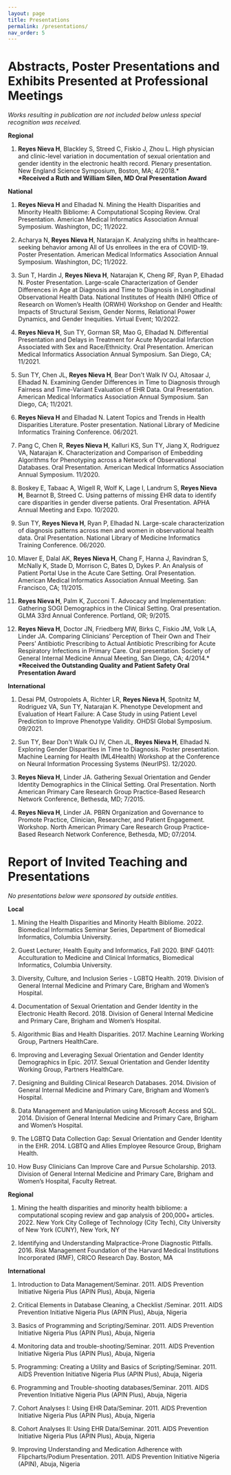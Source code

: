 ```yaml
---
layout: page
title: Presentations
permalink: /presentations/
nav_order: 5
---
```

# Abstracts, Poster Presentations and Exhibits Presented at Professional Meetings
*Works resulting in publication are not included below unless special recognition was received.*

<script async src="https://badge.dimensions.ai/badge.js" charset="utf-8"></script>   

**Regional**

1. **Reyes Nieva H**, Blackley S, Streed C, Fiskio J, Zhou L. High physician and clinic-level variation in documentation of sexual orientation and gender identity in the electronic health record. Plenary presentation. New England Science Symposium, Boston, MA; 4/2018.\*    
   **\*Received a Ruth and William Silen, MD Oral Presentation Award**  

**National**

1. **Reyes Nieva H** and Elhadad N. Mining the Health Disparities and Minority Health Bibliome: A Computational Scoping Review. Oral Presentation. American Medical Informatics Association Annual Symposium. Washington, DC; 11/2022.   

2. Acharya N, **Reyes Nieva H**, Natarajan K. Analyzing shifts in healthcare-seeking behavior among All of Us enrollees in the era of COVID-19. Poster Presentation. American Medical Informatics Association Annual Symposium. Washington, DC; 11/2022.  

3. Sun T, Hardin J, **Reyes Nieva H**, Natarajan K, Cheng RF, Ryan P, Elhadad N. Poster Presentation. Large-scale Characterization of Gender Differences in Age at Diagnosis and Time to Diagnosis in Longitudinal Observational Health Data. National Institutes of Health (NIH) Office of Research on Women’s Health (ORWH) Workshop on Gender and Health: Impacts of Structural Sexism, Gender Norms, Relational Power Dynamics, and Gender Inequities. Virtual Event; 10/2022. 

4. **Reyes Nieva H**, Sun TY, Gorman SR, Mao G, Elhadad N. Differential Presentation and Delays in Treatment for Acute Myocardial Infarction Associated with Sex and Race/Ethnicity. Oral Presentation. American Medical Informatics Association Annual Symposium. San Diego, CA; 11/2021.

5. Sun TY, Chen JL, **Reyes Nieva H**, Bear Don't Walk IV OJ, Altosaar J, Elhadad N. Examining Gender Differences in Time to Diagnosis through Fairness and Time-Variant Evaluation of EHR Data. Oral Presentation. American Medical Informatics Association Annual Symposium. San Diego, CA; 11/2021.  

6. **Reyes Nieva H** and Elhadad N. Latent Topics and Trends in Health Disparities Literature. Poster presentation. National Library of Medicine Informatics Training Conference. 06/2021.

7. Pang C, Chen R, **Reyes Nieva H**, Kalluri KS, Sun TY, Jiang X, Rodriguez VA, Natarajan K. Characterization and Comparison of Embedding Algorithms for Phenotyping across a Network of Observational Databases. Oral Presentation. American Medical Informatics Association Annual Symposium. 11/2020.

8. Boskey E, Tabaac A, Wigell R, Wolf K, Lage I, Landrum S, **Reyes Nieva H**, Bearnot B, Streed C. Using patterns of missing EHR data to identify care disparities in gender diverse patients. Oral Presentation. APHA Annual Meeting and Expo. 10/2020.

9. Sun TY, **Reyes Nieva H**, Ryan P, Elhadad N. Large-scale characterization of diagnosis patterns across men and women in observational health data. Oral Presentation. National Library of Medicine Informatics Training Conference. 06/2020.

10. Mlaver E, Dalal AK, **Reyes Nieva H**, Chang F, Hanna J, Ravindran S, McNally K, Stade D, Morrison C, Bates D, Dykes P. An Analysis of Patient Portal Use in the Acute Care Setting. Oral Presentation. American Medical Informatics Association Annual Meeting. San Francisco, CA; 11/2015.

11. **Reyes Nieva H**, Palm K, Zucconi T. Advocacy and Implementation: Gathering SOGI Demographics in the Clinical Setting. Oral presentation. GLMA 33rd Annual Conference. Portland, OR; 9/2015.

12. **Reyes Nieva H**, Doctor JN, Friedberg MW, Birks C, Fiskio JM, Volk LA, Linder JA. Comparing Clinicians’ Perception of Their Own and Their Peers’ Antibiotic Prescribing to Actual Antibiotic Prescribing for Acute Respiratory Infections in Primary Care. Oral presentation. Society of General Internal Medicine Annual Meeting, San Diego, CA; 4/2014.\*  
    **\*Received the Outstanding Quality and Patient Safety Oral Presentation Award**   
    
**International**

1. Desai PM, Ostropolets A, Richter LR, **Reyes Nieva H**, Spotnitz M, Rodriguez VA, Sun TY, Natarajan K. Phenotype Development and Evaluation of Heart Failure: A Case Study in using Patient Level Prediction to Improve Phenotype Validity. OHDSI Global Symposium. 09/2021.

2. <span data-badge-popover="right" data-badge-type="donut" data-doi="10.1186/s12913-022-08702-y" data-hide-no-mentions="true" class="altmetric-embed" style="float:right"></span>Sun TY, Bear Don't Walk OJ IV, Chen JL, **Reyes Nieva H**, Elhadad N. Exploring Gender Disparities in Time to Diagnosis. Poster presentation. Machine Learning for Health (ML4Health) Workshop at the Conference on Neural Information Processing Systems (NeurIPS). 12/2020.<span class="__dimensions_badge_embed__" data-doi="10.1186/s12913-022-08702-y" data-hide-zero-citations="true" data-style="large_rectangle"></span> 

3. **Reyes Nieva H**, Linder JA. Gathering Sexual Orientation and Gender Identity Demographics in the Clinical Setting. Oral Presentation. North American Primary Care Research Group Practice-Based Research Network Conference, Bethesda, MD; 7/2015.

4. **Reyes Nieva H**, Linder JA. PBRN Organization and Governance to Promote Practice, Clinician, Researcher, and Patient Engagement. Workshop. North American Primary Care Research Group Practice-Based Research Network Conference, Bethesda, MD; 07/2014.

# Report of Invited Teaching and Presentations
*No presentations below were sponsored by outside entities.*

**Local**  

1. Mining the Health Disparities and Minority Health Bibliome. 2022. Biomedical Informatics Seminar Series, Department of Biomedical Informatics, Columbia University. 

2. Guest Lecturer, Health Equity and Informatics, Fall 2020. BINF G4011: Acculturation to Medicine and Clinical Informatics, Biomedical Informatics, Columbia University.

3. Diversity, Culture, and Inclusion Series - LGBTQ Health. 2019. Division of General Internal Medicine and Primary Care, Brigham and Women’s Hospital.  

4. Documentation of Sexual Orientation and Gender Identity in the Electronic Health Record. 2018. Division of General Internal Medicine and Primary Care, Brigham and Women’s Hospital.  

5. Algorithmic Bias and Health Disparities. 2017. Machine Learning Working Group, Partners HealthCare.

6. Improving and Leveraging Sexual Orientation and Gender Identity Demographics in Epic. 2017. Sexual Orientation and Gender Identity Working Group, Partners HealthCare.  

7. Designing and Building Clinical Research Databases. 2014. Division of General Internal Medicine and Primary Care, Brigham and Women’s Hospital.

8. Data Management and Manipulation using Microsoft Access and SQL. 2014. Division of General Internal Medicine and Primary Care, Brigham and Women’s Hospital.  

9. The LGBTQ Data Collection Gap: Sexual Orientation and Gender Identity in the EHR. 2014. LGBTQ and Allies Employee Resource Group, Brigham Health.

10. How Busy Clinicians Can Improve Care and Pursue Scholarship. 2013. Division of General Internal Medicine and Primary Care, Brigham and Women’s Hospital, Faculty Retreat.  

**Regional**  


1. Mining the health disparities and minority health bibliome: a computational scoping review and gap analysis of 200,000+ articles. 2022. New York City College of Technology (City Tech), City University of New York (CUNY), New York, NY   

2. Identifying and Understanding Malpractice-Prone Diagnostic Pitfalls. 2016. Risk Management Foundation of the Harvard Medical Institutions Incorporated (RMF), CRICO Research Day. Boston, MA

**International**   

1. Introduction to Data Management/Seminar. 2011. AIDS Prevention Initiative Nigeria Plus (APIN Plus), Abuja, Nigeria  
  
2. Critical Elements in Database Cleaning, a Checklist /Seminar. 2011. AIDS Prevention Initiative Nigeria Plus (APIN Plus), Abuja, Nigeria  

3. Basics of Programming and Scripting/Seminar. 2011. AIDS Prevention Initiative Nigeria Plus (APIN Plus), Abuja, Nigeria  

4. Monitoring data and trouble-shooting/Seminar. 2011. AIDS Prevention Initiative Nigeria Plus (APIN Plus), Abuja, Nigeria  

5. Programming: Creating a Utility and Basics of Scripting/Seminar. 2011. AIDS Prevention Initiative Nigeria Plus (APIN Plus), Abuja, Nigeria

6. Programming and Trouble-shooting databases/Seminar. 2011. AIDS Prevention Initiative Nigeria Plus (APIN Plus), Abuja, Nigeria

7. Cohort Analyses I: Using EHR Data/Seminar. 2011. AIDS Prevention Initiative Nigeria Plus (APIN Plus), Abuja, Nigeria

8. Cohort Analyses II: Using EHR Data/Seminar. 2011. AIDS Prevention Initiative Nigeria Plus (APIN Plus), Abuja, Nigeria

9. Improving Understanding and Medication Adherence with Flipcharts/Podium Presentation. 2011. AIDS Prevention Initiative Nigeria (APIN), Abuja, Nigeria

 